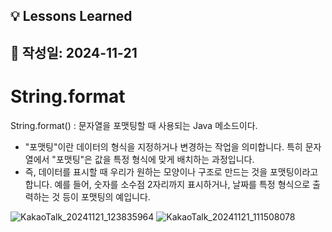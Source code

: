## 💡 Lessons Learned
## 📅 작성일: 2024-11-21

# **String.format**
String.format() : 문자열을 포맷팅할 때 사용되는 Java 메소드이다.
- "포맷팅"이란 데이터의 형식을 지정하거나 변경하는 작업을 의미합니다. 특히 문자열에서 "포맷팅"은 값을 특정 형식에 맞게 배치하는 과정입니다.
- 즉, 데이터를 표시할 때 우리가 원하는 모양이나 구조로 만드는 것을 포맷팅이라고 합니다. 예를 들어, 숫자를 소수점 2자리까지 표시하거나, 날짜를 특정 형식으로 출력하는 것 등이 포맷팅의 예입니다.

![KakaoTalk_20241121_123835964](https://github.com/user-attachments/assets/935987e3-333b-4a9c-9606-ed1939811f8b)
![KakaoTalk_20241121_111508078](https://github.com/user-attachments/assets/aa377825-5239-43a8-8fc5-c673fd2b9304)
